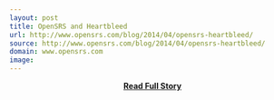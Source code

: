 ```yaml
---
layout: post
title: OpenSRS and Heartbleed
url: http://www.opensrs.com/blog/2014/04/opensrs-heartbleed/
source: http://www.opensrs.com/blog/2014/04/opensrs-heartbleed/
domain: www.opensrs.com
image: 
---
```


<p></p>
<center><p><a href="http://www.opensrs.com/blog/2014/04/opensrs-heartbleed/" style='padding:25px; font-sze:18px; font-weight: bold;'>Read Full Story</a></p></center>
